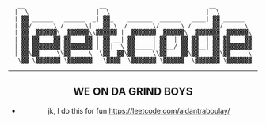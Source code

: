 <div align="center">

```
 __                     __                             __          
|  \                   |  \                           |  \         
| ▓▓ ______   ______  _| ▓▓_    _______  ______   ____| ▓▓ ______  
| ▓▓/      \ /      \|   ▓▓ \  /       \/      \ /      ▓▓/      \ 
| ▓▓  ▓▓▓▓▓▓\  ▓▓▓▓▓▓\\▓▓▓▓▓▓ |  ▓▓▓▓▓▓▓  ▓▓▓▓▓▓\  ▓▓▓▓▓▓▓  ▓▓▓▓▓▓\
| ▓▓ ▓▓    ▓▓ ▓▓    ▓▓ | ▓▓ __| ▓▓     | ▓▓  | ▓▓ ▓▓  | ▓▓ ▓▓    ▓▓
| ▓▓ ▓▓▓▓▓▓▓▓ ▓▓▓▓▓▓▓▓ | ▓▓|  \ ▓▓_____| ▓▓__/ ▓▓ ▓▓__| ▓▓ ▓▓▓▓▓▓▓▓
| ▓▓\▓▓     \\▓▓     \  \▓▓  ▓▓\▓▓     \\▓▓    ▓▓\▓▓    ▓▓\▓▓     \
 \▓▓ \▓▓▓▓▓▓▓ \▓▓▓▓▓▓▓   \▓▓▓▓  \▓▓▓▓▓▓▓ \▓▓▓▓▓▓  \▓▓▓▓▓▓▓ \▓▓▓▓▓▓▓
```
<hr>

## WE ON DA GRIND BOYS

- jk, I do this for fun
https://leetcode.com/aidantraboulay/

